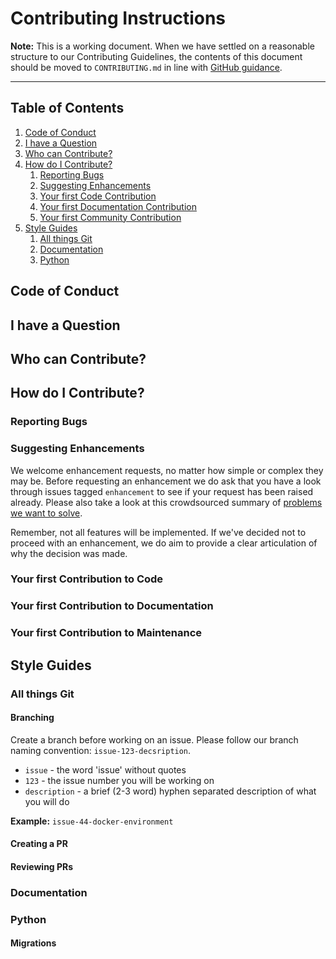 # Contributing Instructions

**Note:** This is a working document. When we have settled on a reasonable structure to our Contributing Guidelines, the contents of this document should be moved to `CONTRIBUTING.md` in line with [GitHub guidance](https://help.github.com/en/github/building-a-strong-community/setting-guidelines-for-repository-contributors).

***

## Table of Contents

1. [Code of Conduct](#code-of-conduct)
2. [I have a Question](#i-have-a-question)
3. [Who can Contribute?](#who-can-contribute)
4. [How do I Contribute?](#how-do-i-contribute)
   1. [Reporting Bugs](#reporting-bugs)
   2. [Suggesting Enhancements](#suggesting-enhancements)
   3. [Your first Code Contribution](#your-first-code-contribution)
   4. [Your first Documentation Contribution](#your-first-documentation-contribution)
   5. [Your first Community Contribution](#your-first-community-contribution)
5. [Style Guides](#style-guides)
   1. [All things Git](#all-things-git)
   2. [Documentation](#documentation)
   3. [Python](#python)

## Code of Conduct

## I have a Question

## Who can Contribute?

## How do I Contribute?

### Reporting Bugs

### Suggesting Enhancements

We welcome enhancement requests, no matter how simple or complex they may be. Before requesting an enhancement we do ask that you have a look through issues tagged `enhancement` to see if your request has been raised already. Please also take a look at this crowdsourced summary of [problems we want to solve](https://pad.riseup.net/p/BecKdThFsevRmmG_tqFa-keep).

Remember, not all features will be implemented. If we've decided not to proceed with an enhancement, we do aim to provide a clear articulation of why the decision was made.

### Your first Contribution to Code

### Your first Contribution to Documentation

### Your first Contribution to Maintenance

## Style Guides

### All things Git

#### Branching

Create a branch before working on an issue. Please follow our branch naming convention: `issue-123-decsription`.

* `issue` - the word 'issue' without quotes
* `123` - the issue number you will be working on
* `description` - a brief (2-3 word) hyphen separated description of what you will do

**Example:** `issue-44-docker-environment`

#### Creating a PR

#### Reviewing PRs

### Documentation

### Python

#### Migrations